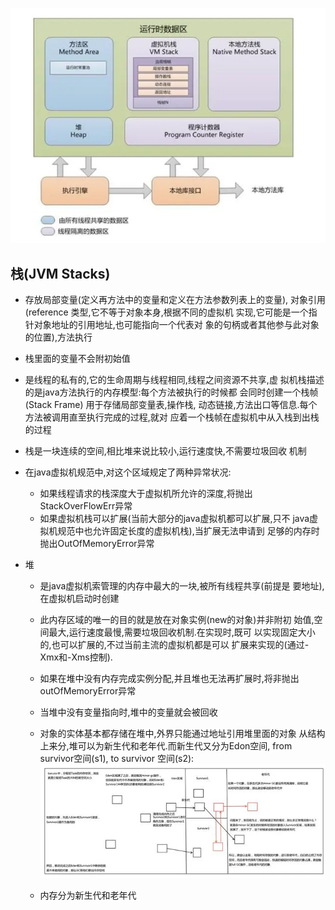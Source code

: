 ![img.png](img.png)
##  栈(JVM Stacks)
- 存放局部变量(定义再方法中的变量和定义在方法参数列表上的变量),
  对象引用(reference 类型,它不等于对象本身,根据不同的虚拟机
  实现,它可能是一个指针对象地址的引用地址,也可能指向一个代表对
  象的句柄或者其他参与此对象的位置),方法执行
- 栈里面的变量不会附初始值
- 是线程的私有的,它的生命周期与线程相同,线程之间资源不共享,虚
  拟机栈描述的是java方法执行的内存模型:每个方法被执行的时候都
  会同时创建一个栈帧(Stack Frame) 用于存储局部变量表,操作栈,
  动态链接,方法出口等信息.每个方法被调用直至执行完成的过程,就对
  应着一个栈帧在虚拟机中从入栈到出栈的过程
- 栈是一块连续的空间,相比堆来说比较小,运行速度快,不需要垃圾回收
  机制
- 在java虚拟机规范中,对这个区域规定了两种异常状况:
  - 如果线程请求的栈深度大于虚拟机所允许的深度,将抛出
    StackOverFlowErr异常
  - 如果虚拟机栈可以扩展(当前大部分的java虚拟机都可以扩展,只不
    java虚拟机规范中也允许固定长度的虚拟机栈),当扩展无法申请到
    足够的内存时抛出OutOfMemoryError异常

- 堆
  - 是java虚拟机索管理的内存中最大的一块,被所有线程共享(前提是
    要地址),在虚拟机启动时创建
  - 此内存区域的唯一的目的就是放在对象实例(new的对象)并非附初
    始值,空间最大,运行速度最慢,需要垃圾回收机制.在实现时,既可
    以实现固定大小的,也可以扩展的,不过当前主流的虚拟机都是可以
    扩展来实现的(通过-Xmx和-Xms控制).
  - 如果在堆中没有内存完成实例分配,并且堆也无法再扩展时,将非抛出
    outOfMemoryError异常
  - 当堆中没有变量指向时,堆中的变量就会被回收
  - 对象的实体基本都存储在堆中,外界只能通过地址引用堆里面的对象
    从结构上来分,堆可以为新生代和老年代.而新生代又分为Edon空间,
    from survivor空间(s1), to survivor 空间(s2):
  ![img_1.png](img_1.png)
  
  - 内存分为新生代和老年代
  
